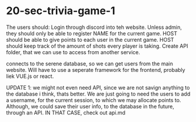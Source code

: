 # 20-sec-trivia-game-1
The users should: 
Login through discord into teh website.
Unless admin, they should only be able to register NAME for the current game.
HOST should be able to give points to each user in the current game.
HOST should keep track of the amount of shots every player is taking.
Create API folder, that we can use to access from another service.

connects to the serene database, so we can get users from the main website.
Will have to use a seperate framework for the frontend, probably liek VUE.js or react.


UPDATE 1:
we might not even need API, since we are not savign anything to the database i think, thats better. We are just going to need the users to add a username, for the current session, to which we may allocate points to. 
Although, we could save their user info, to the database in the future, through an API.
IN THAT CASE, check out api.md